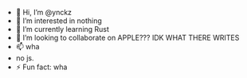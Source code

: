 - 👋 Hi, I’m @ynckz
- 👀 I’m interested in nothing
- 🌱 I’m currently learning Rust
- 💞️ I’m looking to collaborate on APPLE??? IDK WHAT THERE WRITES
- 📫 wha
- no js.
- ⚡ Fun fact: wha

<!---
ynckz/ynckz is a ✨ special ✨ repository because its `README.md` (this file) appears on your GitHub profile.
You can click the Preview link to take a look at your changes.
--->
